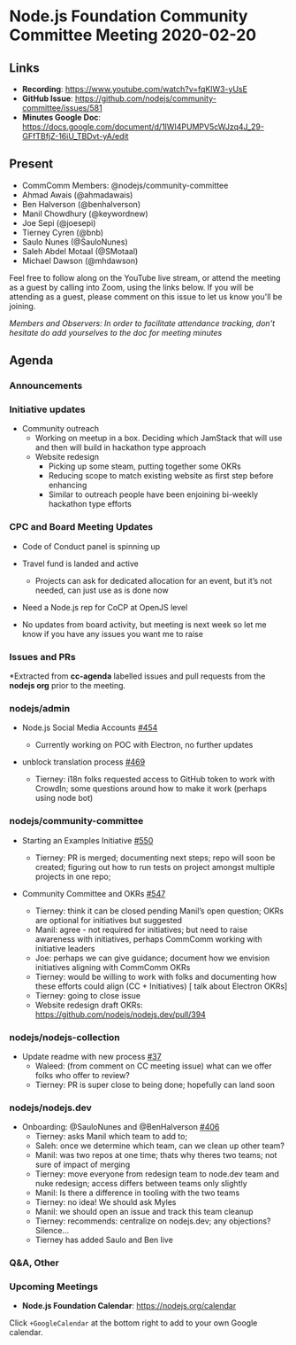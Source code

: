 # Node.js Foundation Community Committee Meeting 2020-02-20

## Links

* **Recording**: https://www.youtube.com/watch?v=fqKlW3-yUsE
* **GitHub Issue**: https://github.com/nodejs/community-committee/issues/581
* **Minutes Google Doc**: https://docs.google.com/document/d/1lWI4PUMPV5cWJzq4J_29-GFfTBfjZ-16iU_TBDvt-yA/edit

## Present

* CommComm Members: @nodejs/community-committee
* Ahmad Awais (@ahmadawais)
* Ben Halverson (@benhalverson)
* Manil Chowdhury (@keywordnew)
* Joe Sepi (@joesepi)
* Tierney Cyren (@bnb)
* Saulo Nunes (@SauloNunes)
* Saleh Abdel Motaal (@SMotaal)
* Michael Dawson (@mhdawson)

Feel free to follow along on the YouTube live stream, or attend the meeting as a guest
by calling into Zoom, using the links below. If you will be attending as a guest,
please comment on this issue to let us know you'll be joining.

*Members and Observers: In order to facilitate attendance tracking, don't hesitate do add yourselves to the doc for meeting minutes*

## Agenda

### Announcements

### Initiative updates

* Community outreach
  * Working on meetup in a box.  Deciding which JamStack that will use and then will
    build in hackathon type approach
  * Website redesign
    * Picking up some steam, putting together some OKRs
    * Reducing scope to match existing website as first step before enhancing
    * Similar to outreach people have been enjoining bi-weekly hackathon type efforts

### CPC and Board Meeting Updates
  * Code of Conduct panel is spinning up
  * Travel fund is landed and active
    * Projects can ask for dedicated allocation for an event, but it’s not needed, can just use as is done now
  * Need a Node.js rep for CoCP at OpenJS level

  * No updates from board activity, but meeting is next week so let me know if you have any
     issues you want me to raise

### Issues and PRs

*Extracted from **cc-agenda** labelled issues and pull requests from the **nodejs org** prior to the meeting.

### nodejs/admin

* Node.js Social Media Accounts [#454](https://github.com/nodejs/admin/issues/454)
   * Currently working on POC with Electron, no further updates

* unblock translation process [#469](https://github.com/nodejs/admin/issues/469)
  * Tierney: i18n folks requested access to GitHub token to work with CrowdIn; some questions around how to make it work (perhaps using node bot)

### nodejs/community-committee

* Starting an Examples Initiative [#550](https://github.com/nodejs/community-committee/issues/550)
  * Tierney: PR is merged; documenting next steps; repo will soon be created; figuring out how to run tests on project amongst multiple projects in one repo;

* Community Committee and OKRs [#547](https://github.com/nodejs/community-committee/issues/547)
  * Tierney: think it can be closed pending Manil’s open question; OKRs are optional for initiatives but suggested
  * Manil: agree - not required for initiatives; but need to raise awareness with initiatives, perhaps CommComm working with initiative leaders
  * Joe: perhaps we can give guidance; document how we envision initiatives aligning with CommComm OKRs
  * Tierney: would be willing to work with folks and documenting how these efforts could align (CC + Initiatives)
[ talk about Electron OKRs]
  * Tierney: going to close issue
  * Website redesign draft OKRs: https://github.com/nodejs/nodejs.dev/pull/394

### nodejs/nodejs-collection

* Update readme with new process [#37](https://github.com/nodejs/nodejs-collection/pull/37)
  * Waleed: (from comment on CC meeting issue) what can we offer folks who offer to review?
  * Tierney: PR is super close to being done; hopefully can land soon

### nodejs/nodejs.dev

* Onboarding: @SauloNunes and @BenHalverson [#406](https://github.com/nodejs/nodejs.dev/issues/406)
  * Tierney: asks Manil which team to add to;
  * Saleh: once we determine which team, can we clean up other team?
  * Manil: was two repos at one time; thats why theres two teams; not sure of impact of merging
  * Tierney: move everyone from redesign team to node.dev team and nuke redesign; access differs between teams only slightly
  * Manil: Is there a difference in tooling with the two teams
  * Tierney: no idea! We should ask Myles
  * Manil: we should open an issue and track this team cleanup
  * Tierney: recommends: centralize on nodejs.dev; any objections? Silence…
  * Tierney has added Saulo and Ben live



### Q&A, Other

### Upcoming Meetings

* **Node.js Foundation Calendar**: https://nodejs.org/calendar

Click `+GoogleCalendar` at the bottom right to add to your own Google calendar.
